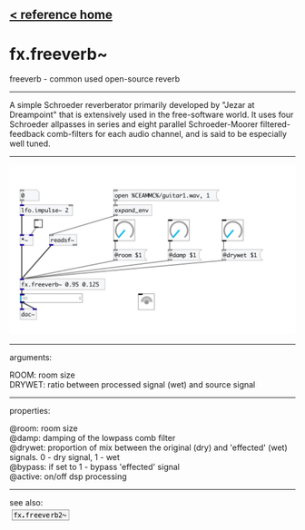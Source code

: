[< reference home](index.html)
---

# fx.freeverb~


freeverb - common used open-source reverb

---

A simple Schroeder reverberator primarily developed by &#34;Jezar at Dreampoint&#34; that
            is extensively used in the free-software world. It uses four Schroeder allpasses in
            series and eight parallel Schroeder-Moorer filtered-feedback comb-filters for each
            audio channel, and is said to be especially well tuned.
<br>


---


![example](examples/fx.freeverb~-example.jpg)

---
arguments:

ROOM: room size<br>
DRYWET: ratio between processed
            signal (wet) and source signal<br>

---
properties:

@room: room
            size<br>
@damp: damping of
            the lowpass comb filter<br>
@drywet: 
            proportion of mix between the original (dry) and &#39;effected&#39; (wet) signals. 0 - dry
            signal, 1 - wet<br>
@bypass: if set to 1 - bypass
            &#39;effected&#39; signal<br>
@active: on/off dsp
            processing<br>

---
see also:<br>
[![fx.freeverb2~](img/object_fx.freeverb2~.png)](fx.freeverb2~.html)
